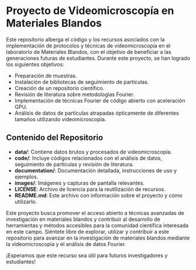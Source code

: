 # Proyecto de Videomicroscopía en Materiales Blandos

Este repositorio alberga el código y los recursos asociados con la implementación de protocolos y técnicas de videomicroscopía en el laboratorio de Materiales Blandos, con el objetivo de beneficiar a las generaciones futuras de estudiantes. Durante este proyecto, se han logrado los siguientes objetivos:

- Preparación de muestras.
- Instalación de bibliotecas de seguimiento de partículas.
- Creación de un repositorio científico.
- Revisión de literatura sobre metodologías Fourier.
- Implementación de técnicas Fourier de código abierto con aceleración GPU.
- Análisis de datos de partículas atrapadas ópticamente de diferentes tamaños utilizando videomicroscopía.

## Contenido del Repositorio

- **data/**: Contiene datos brutos y procesados de videomicroscopía.
- **code/**: Incluye códigos relacionados con el análisis de datos, seguimiento de partículas y revisión de literatura.
- **documentation/**: Documentación detallada, instrucciones de uso y ejemplos.
- **images/**: Imágenes y capturas de pantalla relevantes.
- **LICENSE**: Archivo de licencia para la reutilización de recursos.
- **README.md**: Este archivo con información sobre el proyecto y cómo utilizarlo.

Este proyecto busca promover el acceso abierto a técnicas avanzadas de investigación en materiales blandos y contribuir al desarrollo de herramientas y métodos accesibles para la comunidad científica interesada en este campo. Siéntete libre de explorar, utilizar y contribuir a este repositorio para avanzar en la investigación de materiales blandos mediante la videomicroscopía y el análisis de datos Fourier.

¡Esperamos que este recurso sea útil para futuros investigadores y estudiantes!
